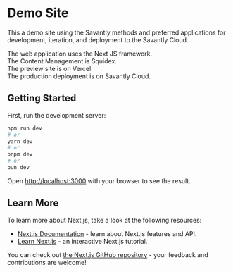  # Demo Site

 This a demo site using the Savantly methods and preferred applications for development, iteration, and deployment to the Savantly Cloud.  

 The web application uses the Next JS framework.  
 The Content Management is Squidex.   
 The preview site is on Vercel.  
 The production deployment is on Savantly Cloud.   


## Getting Started

First, run the development server:

```bash
npm run dev
# or
yarn dev
# or
pnpm dev
# or
bun dev
```

Open [http://localhost:3000](http://localhost:3000) with your browser to see the result.


## Learn More

To learn more about Next.js, take a look at the following resources:

- [Next.js Documentation](https://nextjs.org/docs) - learn about Next.js features and API.
- [Learn Next.js](https://nextjs.org/learn) - an interactive Next.js tutorial.

You can check out [the Next.js GitHub repository](https://github.com/vercel/next.js/) - your feedback and contributions are welcome!


